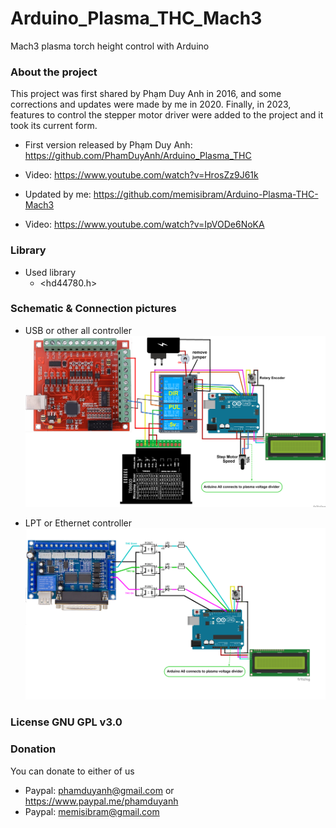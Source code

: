 # Arduino_Plasma_THC_Mach3
Mach3 plasma torch height control with Arduino

### About the project
This project was first shared by Phạm Duy Anh in 2016, and some corrections and updates were made by me in 2020.
Finally, in 2023, features to control the stepper motor driver were added to the project and it took its current form.

 - First version released by Phạm Duy Anh: https://github.com/PhamDuyAnh/Arduino_Plasma_THC
 - Video: https://www.youtube.com/watch?v=HrosZz9J61k

 - Updated by me: https://github.com/memisibram/Arduino-Plasma-THC-Mach3
 - Video: https://www.youtube.com/watch?v=IpVODe6NoKA

### Library
  - Used library
    * <hd44780.h>

### Schematic & Connection pictures
  - USB or other all controller
![USB or other all controller](https://github.com/memisibram/Arduino-Plasma-THC-Mach3/blob/main/THC%20rotary%20Mach3%20-%20USB%20or%20other%20all%20controller/Sketch_bb.png)

  - LPT or Ethernet controller
![LPT or Ethernet controller](https://github.com/memisibram/Arduino-Plasma-THC-Mach3/blob/main/THC_rotary%20Mach3%20-%20LPT%20or%20Ethernet%20controller/Sketch_ab.png)

### License GNU GPL v3.0

### Donation

You can donate to either of us

  -  Paypal: phamduyanh@gmail.com or https://www.paypal.me/phamduyanh
  -  Paypal: memisibram@gmail.com
